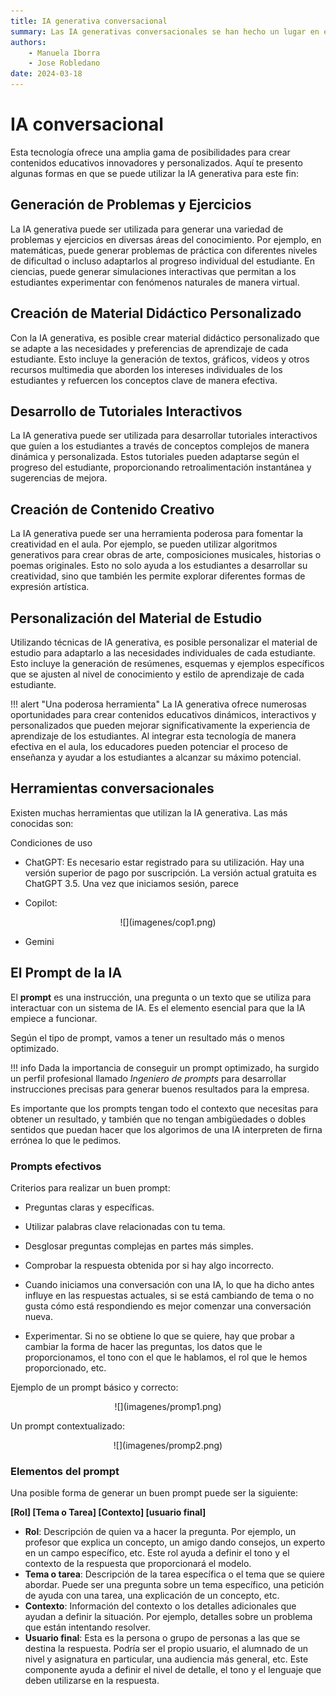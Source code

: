 ```yaml
--- 
title: IA generativa conversacional
summary: Las IA generativas conversacionales se han hecho un lugar en el arco de digitalizacion de cualquier negocio. En educación, también aporta muchas referencias a nivel metodológico y conceptual.
authors:
    - Manuela Iborra
    - Jose Robledano
date: 2024-03-18
---
```

# IA conversacional

Esta tecnología ofrece una amplia gama de posibilidades para crear contenidos educativos innovadores y personalizados. Aquí te presento algunas formas en que se puede utilizar la IA generativa para este fin:

## **Generación de Problemas y Ejercicios**

La IA generativa puede ser utilizada para generar una variedad de problemas y ejercicios en diversas áreas del conocimiento. Por ejemplo, en matemáticas, puede generar problemas de práctica con diferentes niveles de dificultad o incluso adaptarlos al progreso individual del estudiante. En ciencias, puede generar simulaciones interactivas que permitan a los estudiantes experimentar con fenómenos naturales de manera virtual.

## **Creación de Material Didáctico Personalizado**

Con la IA generativa, es posible crear material didáctico personalizado que se adapte a las necesidades y preferencias de aprendizaje de cada estudiante. Esto incluye la generación de textos, gráficos, videos y otros recursos multimedia que aborden los intereses individuales de los estudiantes y refuercen los conceptos clave de manera efectiva.

## **Desarrollo de Tutoriales Interactivos**

La IA generativa puede ser utilizada para desarrollar tutoriales interactivos que guíen a los estudiantes a través de conceptos complejos de manera dinámica y personalizada. Estos tutoriales pueden adaptarse según el progreso del estudiante, proporcionando retroalimentación instantánea y sugerencias de mejora.

## **Creación de Contenido Creativo**

La IA generativa puede ser una herramienta poderosa para fomentar la creatividad en el aula. Por ejemplo, se pueden utilizar algoritmos generativos para crear obras de arte, composiciones musicales, historias o poemas originales. Esto no solo ayuda a los estudiantes a desarrollar su creatividad, sino que también les permite explorar diferentes formas de expresión artística.

## **Personalización del Material de Estudio**

Utilizando técnicas de IA generativa, es posible personalizar el material de estudio para adaptarlo a las necesidades individuales de cada estudiante. Esto incluye la generación de resúmenes, esquemas y ejemplos específicos que se ajusten al nivel de conocimiento y estilo de aprendizaje de cada estudiante.

!!! alert "Una poderosa herramienta"
    La IA generativa ofrece numerosas oportunidades para crear contenidos educativos dinámicos, interactivos y personalizados que pueden mejorar significativamente la experiencia de aprendizaje de los estudiantes. Al integrar esta tecnología de manera efectiva en el aula, los educadores pueden potenciar el proceso de enseñanza y ayudar a los estudiantes a alcanzar su máximo potencial.

## **Herramientas conversacionales**

Existen muchas herramientas que utilizan la IA generativa. Las más conocidas son:

Condiciones de uso

- ChatGPT: Es necesario estar registrado para su utilización. Hay una versión superior de pago por suscripción. La versión actual gratuita es ChatGPT 3.5. Una vez que iniciamos sesión, parece 


- Copilot:

<center>![](imagenes/cop1.png)</center>

- Gemini


## **El Prompt de la IA**

El **prompt** es una instrucción, una pregunta o un texto que se utiliza para interactuar con un sistema de IA. Es el elemento esencial para que la IA empiece a funcionar.

Según el tipo de prompt, vamos a tener un resultado más o menos optimizado.

!!! info
    Dada la importancia de conseguir un prompt optimizado, ha surgido un perfil profesional llamado *Ingeniero de prompts* para desarrollar instrucciones precisas para generar buenos resultados para la empresa.

Es importante que los prompts tengan todo el contexto que necesitas para obtener un resultado, y también que no tengan ambigüedades o dobles sentidos que puedan hacer que los algorimos de una IA interpreten de firna errónea lo que le pedimos.



### **Prompts efectivos**

Criterios para realizar un buen prompt:

- Preguntas claras y específicas.

- Utilizar palabras clave relacionadas con tu tema.

- Desglosar preguntas complejas en partes más simples.

- Comprobar la respuesta obtenida por si hay algo incorrecto.

- Cuando iniciamos una conversación con una IA, lo que ha dicho antes influye en las respuestas actuales, si se está cambiando de tema o no gusta cómo está respondiendo es mejor comenzar una conversación nueva.

- Experimentar. Si no se obtiene lo que se quiere, hay que probar a cambiar la forma de hacer las preguntas, los datos que le proporcionamos, el tono con el que le hablamos, el rol que le hemos proporcionado, etc.

Ejemplo de un prompt básico y correcto:



<center>![](imagenes/promp1.png)</center>

Un prompt contextualizado:


<center>![](imagenes/promp2.png)</center>

### **Elementos del prompt**

Una posible forma de generar un buen prompt puede ser la siguiente:

**[Rol] [Tema o Tarea] [Contexto] [usuario final]**


- **Rol**: Descripción de quien va a hacer la pregunta. Por ejemplo, un profesor que explica un concepto, un amigo dando consejos, un experto en un campo específico, etc. Este rol ayuda a definir el tono y el contexto de la respuesta que proporcionará el modelo.
- **Tema o tarea**: Descripción de la tarea específica o el tema que se quiere abordar. Puede ser una pregunta sobre un tema específico, una petición de ayuda con una tarea, una explicación de un concepto, etc.
- **Contexto**: Información del contexto o los detalles adicionales que ayudan a definir la situación. Por ejemplo, detalles sobre un problema que están intentando resolver.
- **Usuario final**: Esta es la persona o grupo de personas a las que se destina la respuesta. Podría ser el propio usuario, el alumnado de un nivel y asignatura en particular, una audiencia más general, etc. Este componente ayuda a definir el nivel de detalle, el tono y el lenguaje que deben utilizarse en la respuesta.

